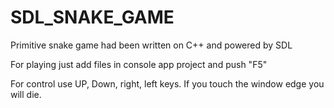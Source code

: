 # SDL_SNAKE_GAME
Primitive snake game had been written on C++ and powered by SDL

For playing just add files in console app project and push "F5"

For control use UP, Down, right, left keys. If you touch the window edge you will die.
